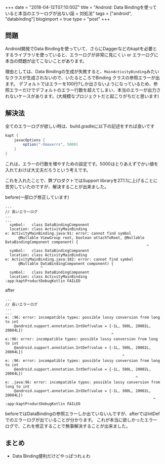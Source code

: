 +++
date = "2018-04-12T07:10:00Z"
title = "Android: Data Bindingを使っていると本当のエラーログが出ない話 + 対処法"
tags = ["android", "databinding"]
blogimport = true
type = "post"
+++

## 問題

Android開発でData Bindingを使っていて、さらにDaggerなどのkaptを必要とするライブラリを使っていると、エラーログが非常に見にくい or エラーログに本当の問題が出てこないことがあります。

理由としては、Data Bindingの生成が失敗すると、`MainActivityBinding`みたいなクラスが生成されないので、いたるところでBinding クラスの参照エラーが出ます。
デフォルトではエラーを100行?しか出さないようになっているため、参照エラーだけでデフォルトのエラー行数を超えてしまい、本当のエラーが出力されないケースがあります。(大規模なプロジェクトだと起こりがちだと思います)

## 解決法

全てのエラーログが欲しい時は、build.gradleに以下の記述をすれば良いです

```groovy
kapt {
    javacOptions {
        option("-Xmaxerrs", 5000)
    }
}
```

これは、エラーの行数を増やすための設定です。5000はとりあえずでかい値を入れておけば大丈夫だろうという考えです。

これを入れたことで、弊プロダクトではSupport libraryを27.1.1に上げることに苦労していたのですが、解決することが出来ました。

before(一部ログ修正しています)

```
...
// 長いエラーログ
...
...
  symbol:   class DataBindingComponent
  location: class ActivityMainBinding
e: ActivityMainBinding.java:91: error: cannot find symbol
      @Nullable ViewGroup root, boolean attachToRoot, @Nullable DataBindingComponent component) {
                                                                ^
  symbol:   class DataBindingComponent
  location: class ActivityMainBinding
e: ActivityMainBinding.java:102: error: cannot find symbol
      @Nullable DataBindingComponent component) {
                ^
  symbol:   class DataBindingComponent
  location: class ActivityMainBinding
:app:kaptProductDebugKotlin FAILED
```

after

```
...
// 長いエラーログ
...
...
e: :96: error: incompatible types: possible lossy conversion from long to int
    @android.support.annotation.IntDef(value = {-1L, 500L, 20002L, 20004L})
                                                ^
e::96: error: incompatible types: possible lossy conversion from long to int
    @android.support.annotation.IntDef(value = {-1L, 500L, 20002L, 20004L})
                                                     ^
e: :96: error: incompatible types: possible lossy conversion from long to int
    @android.support.annotation.IntDef(value = {-1L, 500L, 20002L, 20004L})
                                                           ^
e: .java:96: error: incompatible types: possible lossy conversion from long to int
    @android.support.annotation.IntDef(value = {-1L, 500L, 20002L, 20004L})
                                                                   ^
:app:kaptProductDebugKotlin FAILED
```

beforeではDataBindingの参照エラーしか出ていないんですが、afterではIntDefでのエラーログが出ていることが分かります。
これが本当に欲しかったエラーログで、これを修正することで無事解決することが出来ました。

## まとめ

- Data Binding便利だけどやっぱつれぇわ
